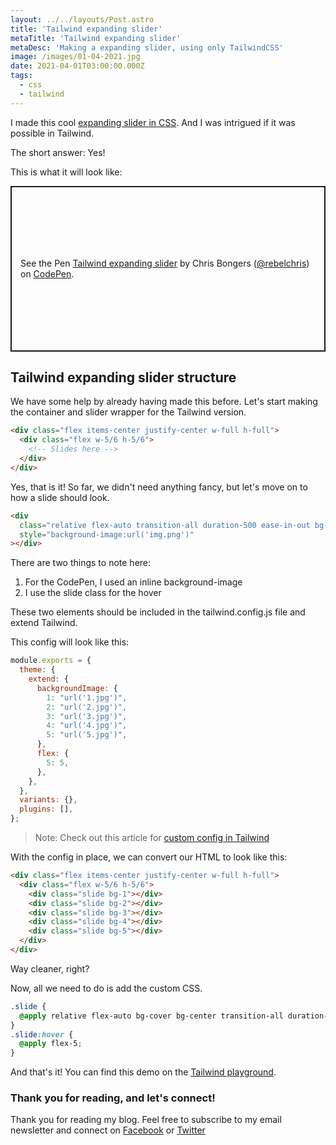 ```yaml
---
layout: ../../layouts/Post.astro
title: 'Tailwind expanding slider'
metaTitle: 'Tailwind expanding slider'
metaDesc: 'Making a expanding slider, using only TailwindCSS'
image: /images/01-04-2021.jpg
date: 2021-04-01T03:00:00.000Z
tags:
  - css
  - tailwind
---
```


I made this cool [expanding slider in CSS](https://daily-dev-tips.com/posts/css-only-expanding-slider/).
And I was intrigued if it was possible in Tailwind.

The short answer: Yes!

This is what it will look like:

<p class="codepen" data-height="265" data-theme-id="dark" data-default-tab="html,result" data-user="rebelchris" data-slug-hash="oNBLBxV" style="height: 265px; box-sizing: border-box; display: flex; align-items: center; justify-content: center; border: 2px solid; margin: 1em 0; padding: 1em;" data-pen-title="Tailwind expanding slider">
  <span>See the Pen <a href="https://codepen.io/rebelchris/pen/oNBLBxV">
  Tailwind expanding slider</a> by Chris Bongers (<a href="https://codepen.io/rebelchris">@rebelchris</a>)
  on <a href="https://codepen.io">CodePen</a>.</span>
</p>
<script async src="https://cpwebassets.codepen.io/assets/embed/ei.js"></script>

## Tailwind expanding slider structure

We have some help by already having made this before. Let's start making the container and slider wrapper for the Tailwind version.

```html
<div class="flex items-center justify-center w-full h-full">
  <div class="flex w-5/6 h-5/6">
    <!-- Slides here -->
  </div>
</div>
```

Yes, that is it!
So far, we didn't need anything fancy, but let's move on to how a slide should look.

```html
<div
  class="relative flex-auto transition-all duration-500 ease-in-out bg-center bg-cover slide hover:flex-grow"
  style="background-image:url('img.png')"
></div>
```

There are two things to note here:

1. For the CodePen, I used an inline background-image
2. I use the slide class for the hover

These two elements should be included in the tailwind.config.js file and extend Tailwind.

This config will look like this:

```js
module.exports = {
  theme: {
    extend: {
      backgroundImage: {
        1: "url('1.jpg')",
        2: "url('2.jpg')",
        3: "url('3.jpg')",
        4: "url('4.jpg')",
        5: "url('5.jpg')",
      },
      flex: {
        5: 5,
      },
    },
  },
  variants: {},
  plugins: [],
};
```

> Note: Check out this article for [custom config in Tailwind](https://daily-dev-tips.com/posts/using-google-fonts-in-a-tailwind-project/)

With the config in place, we can convert our HTML to look like this:

```html
<div class="flex items-center justify-center w-full h-full">
  <div class="flex w-5/6 h-5/6">
    <div class="slide bg-1"></div>
    <div class="slide bg-2"></div>
    <div class="slide bg-3"></div>
    <div class="slide bg-4"></div>
    <div class="slide bg-5"></div>
  </div>
</div>
```

Way cleaner, right?

Now, all we need to do is add the custom CSS.

```css
.slide {
  @apply relative flex-auto bg-cover bg-center transition-all duration-500 ease-in-out;
}
.slide:hover {
  @apply flex-5;
}
```

And that's it!
You can find this demo on the [Tailwind playground](https://play.tailwindcss.com/lsrb2bG5RP?file=css).

### Thank you for reading, and let's connect!

Thank you for reading my blog. Feel free to subscribe to my email newsletter and connect on [Facebook](https://www.facebook.com/DailyDevTipsBlog) or [Twitter](https://twitter.com/DailyDevTips1)
